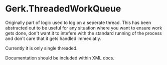 # Gerk.ThreadedWorkQueue
Originally part of logic used to log on a seperate thread. This has been abstracted out to be useful for any situation where you want to ensure work gets done, don't want it to intefere with the standard running of the process and don't care that it gets handled immediatly.

Currently it is only single threaded.

Documentation should be included within XML docs.